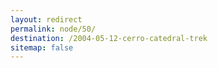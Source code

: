 ```yaml
---
layout: redirect
permalink: node/50/
destination: /2004-05-12-cerro-catedral-trek
sitemap: false
---
```


